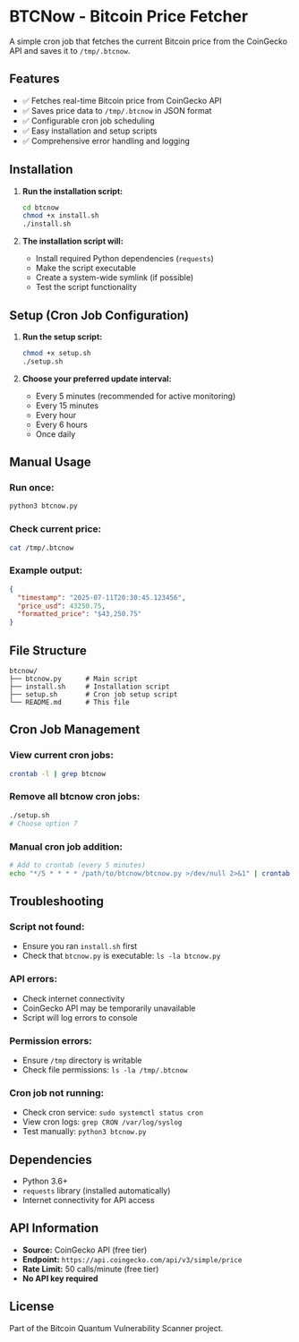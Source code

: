 # BTCNow - Bitcoin Price Fetcher

A simple cron job that fetches the current Bitcoin price from the CoinGecko API and saves it to `/tmp/.btcnow`.

## Features

- ✅ Fetches real-time Bitcoin price from CoinGecko API
- ✅ Saves price data to `/tmp/.btcnow` in JSON format
- ✅ Configurable cron job scheduling
- ✅ Easy installation and setup scripts
- ✅ Comprehensive error handling and logging

## Installation

1. **Run the installation script:**
   ```bash
   cd btcnow
   chmod +x install.sh
   ./install.sh
   ```

2. **The installation script will:**
   - Install required Python dependencies (`requests`)
   - Make the script executable
   - Create a system-wide symlink (if possible)
   - Test the script functionality

## Setup (Cron Job Configuration)

1. **Run the setup script:**
   ```bash
   chmod +x setup.sh
   ./setup.sh
   ```

2. **Choose your preferred update interval:**
   - Every 5 minutes (recommended for active monitoring)
   - Every 15 minutes
   - Every hour
   - Every 6 hours
   - Once daily

## Manual Usage

### Run once:
```bash
python3 btcnow.py
```

### Check current price:
```bash
cat /tmp/.btcnow
```

### Example output:
```json
{
  "timestamp": "2025-07-11T20:30:45.123456",
  "price_usd": 43250.75,
  "formatted_price": "$43,250.75"
}
```

## File Structure

```
btcnow/
├── btcnow.py      # Main script
├── install.sh     # Installation script
├── setup.sh       # Cron job setup script
└── README.md      # This file
```

## Cron Job Management

### View current cron jobs:
```bash
crontab -l | grep btcnow
```

### Remove all btcnow cron jobs:
```bash
./setup.sh
# Choose option 7
```

### Manual cron job addition:
```bash
# Add to crontab (every 5 minutes)
echo "*/5 * * * * /path/to/btcnow/btcnow.py >/dev/null 2>&1" | crontab -
```

## Troubleshooting

### Script not found:
- Ensure you ran `install.sh` first
- Check that `btcnow.py` is executable: `ls -la btcnow.py`

### API errors:
- Check internet connectivity
- CoinGecko API may be temporarily unavailable
- Script will log errors to console

### Permission errors:
- Ensure `/tmp` directory is writable
- Check file permissions: `ls -la /tmp/.btcnow`

### Cron job not running:
- Check cron service: `sudo systemctl status cron`
- View cron logs: `grep CRON /var/log/syslog`
- Test manually: `python3 btcnow.py`

## Dependencies

- Python 3.6+
- `requests` library (installed automatically)
- Internet connectivity for API access

## API Information

- **Source:** CoinGecko API (free tier)
- **Endpoint:** `https://api.coingecko.com/api/v3/simple/price`
- **Rate Limit:** 50 calls/minute (free tier)
- **No API key required**

## License

Part of the Bitcoin Quantum Vulnerability Scanner project. 